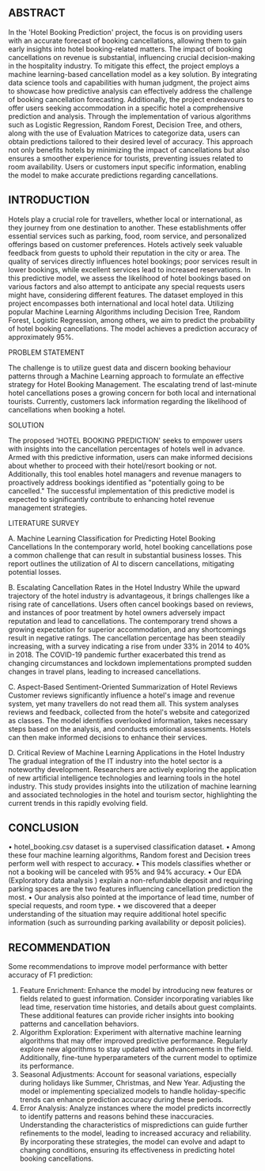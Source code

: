 ABSTRACT
------------------------------------------------------------------------------------------------------------------------------------------------------------------------------------------

In the 'Hotel Booking Prediction' project, the focus is on providing users with an accurate forecast of booking cancellations, allowing them to gain early insights into hotel booking-related matters. The impact of booking cancellations on revenue is substantial, influencing crucial decision-making in the hospitality industry. To mitigate this effect, the project employs a machine learning-based cancellation model as a key solution. By integrating data science tools and capabilities with human judgment, the project aims to showcase how predictive analysis can effectively address the challenge of booking cancellation forecasting.
Additionally, the project endeavours to offer users seeking accommodation in a specific hotel a comprehensive prediction and analysis. Through the implementation of various algorithms such as Logistic Regression, Random Forest, Decision Tree, and others, along with the use of Evaluation Matrices to categorize data, users can obtain predictions tailored to their desired level of accuracy. This approach not only benefits hotels by minimizing the impact of cancellations but also ensures a smoother experience for tourists, preventing issues related to room availability. Users or customers input specific information, enabling the model to make accurate predictions regarding cancellations.

INTRODUCTION
-------------------------------------------------------------------------------------------------------------------------------------------------------------------------------------------
Hotels play a crucial role for travellers, whether local or international, as they journey from one destination to another. These establishments offer essential services such as parking, food, room service, and personalized offerings based on customer preferences. Hotels actively seek valuable feedback from guests to uphold their reputation in the city or area. The quality of services directly influences hotel bookings; poor services result in lower bookings, while excellent services lead to increased reservations.
In this predictive model, we assess the likelihood of hotel bookings based on various factors and also attempt to anticipate any special requests users might have, considering different features. The dataset employed in this project encompasses both international and local hotel data. Utilizing popular Machine Learning Algorithms including Decision Tree, Random Forest, Logistic Regression, among others, we aim to predict the probability of hotel booking cancellations. The model achieves a prediction accuracy of approximately 95%.

PROBLEM STATEMENT

The challenge is to utilize guest data and discern booking behaviour patterns through a Machine Learning approach to formulate an effective strategy for Hotel Booking Management.
The escalating trend of last-minute hotel cancellations poses a growing concern for both local and international tourists. Currently, customers lack information regarding the likelihood of cancellations when booking a hotel.

SOLUTION

The proposed 'HOTEL BOOKING PREDICTION' seeks to empower users with insights into the cancellation percentages of hotels well in advance. Armed with this predictive information, users can make informed decisions about whether to proceed with their hotel/resort booking or not. Additionally, this tool enables hotel managers and revenue managers to proactively address bookings identified as "potentially going to be cancelled." The successful implementation of this predictive model is expected to significantly contribute to enhancing hotel revenue management strategies.

LITERATURE SURVEY

A. Machine Learning Classification for Predicting Hotel Booking Cancellations
In the contemporary world, hotel booking cancellations pose a common challenge that can result in substantial business losses. This report outlines the utilization of AI to discern cancellations, mitigating potential losses. 

B. Escalating Cancellation Rates in the Hotel Industry
While the upward trajectory of the hotel industry is advantageous, it brings challenges like a rising rate of cancellations. Users often cancel bookings based on reviews, and instances of poor treatment by hotel owners adversely impact reputation and lead to cancellations. The contemporary trend shows a growing expectation for superior accommodation, and any shortcomings result in negative ratings. The cancellation percentage has been steadily increasing, with a survey indicating a rise from under 33% in 2014 to 40% in 2018. The COVID-19 pandemic further exacerbated this trend as changing circumstances and lockdown implementations prompted sudden changes in travel plans, leading to increased cancellations.

C. Aspect-Based Sentiment-Oriented Summarization of Hotel Reviews
Customer reviews significantly influence a hotel's image and revenue system, yet many travellers do not read them all. This system analyses reviews and feedback, collected from the hotel's website and categorized as classes. The model identifies overlooked information, takes necessary steps based on the analysis, and conducts emotional assessments. Hotels can then make informed decisions to enhance their services.

D. Critical Review of Machine Learning Applications in the Hotel Industry
The gradual integration of the IT industry into the hotel sector is a noteworthy development. Researchers are actively exploring the application of new artificial intelligence technologies and learning tools in the hotel industry. This study provides insights into the utilization of machine learning and associated technologies in the hotel and tourism sector, highlighting the current trends in this rapidly evolving field.  


CONCLUSION
------------------------------------------------------------------------------------------------------------------------------------------------------------------------------------------------------
•	hotel_booking.csv dataset is a supervised classification dataset.
•	Among these four machine learning algorithms, Random forest and Decision trees perform well with respect to accuracy.
•	This models classifies whether or not a booking will be canceled with 95% and 94% accuracy.
•	Our EDA (Exploratory data analysis ) explain a non-refundable deposit and requiring parking spaces are the two features influencing cancellation prediction the most.
•	Our analysis also pointed at the importance of lead time, number of special requests, and room type.
•	we discovered that a deeper understanding of the situation may require additional hotel specific information (such as surrounding parking availability or deposit policies).

RECOMMENDATION
-------------------------------------------------------------------------------------------------------------------------------------------------------------------------------------------------------

Some recommendations to improve model performance with better accuracy of F1 prediction:

1. Feature Enrichment: Enhance the model by introducing new features or fields related to guest information. Consider incorporating variables like lead time, reservation time histories, and details about guest complaints. These additional features can provide richer insights into booking patterns and cancellation behaviors.
2. Algorithm Exploration: Experiment with alternative machine learning algorithms that may offer improved predictive performance. Regularly explore new algorithms to stay updated with advancements in the field. Additionally, fine-tune hyperparameters of the current model to optimize its performance.
3. Seasonal Adjustments: Account for seasonal variations, especially during holidays like Summer, Christmas, and New Year. Adjusting the model or implementing specialized models to handle holiday-specific trends can enhance prediction accuracy during these periods.
4. Error Analysis: Analyze instances where the model predicts incorrectly to identify patterns and reasons behind these inaccuracies. Understanding the characteristics of mispredictions can guide further refinements to the model, leading to increased accuracy and reliability.
By incorporating these strategies, the model can evolve and adapt to changing conditions, ensuring its effectiveness in predicting hotel booking cancellations.


